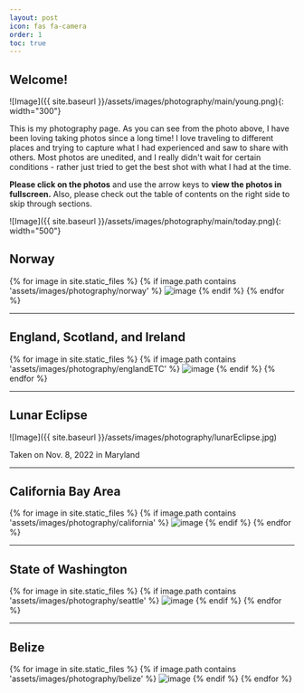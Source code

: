 ```yaml
---
layout: post
icon: fas fa-camera
order: 1
toc: true
---
```


## Welcome!

![Image]({{ site.baseurl }}/assets/images/photography/main/young.png){: width="300"}

This is my photography page.  As you can see from the photo above, I have been loving taking photos since a long time!  I love traveling to different places and trying to capture what I had experienced and saw to share with others.  Most photos are unedited, and I really didn't wait for certain conditions - rather just tried to get the best shot with what I had at the time.

**Please click on the photos** and use the arrow keys to **view the photos in fullscreen.**  Also, please check out the table of contents on the right side to skip through sections.

![Image]({{ site.baseurl }}/assets/images/photography/main/today.png){: width="500"}

## Norway

{% for image in site.static_files %}
    {% if image.path contains 'assets/images/photography/norway' %}
<img src="{{ site.baseurl }}{{ image.path }}" alt="image">
    {% endif %}
{% endfor %}

---

## England, Scotland, and Ireland

{% for image in site.static_files %}
    {% if image.path contains 'assets/images/photography/englandETC' %}
<img src="{{ site.baseurl }}{{ image.path }}" alt="image">
    {% endif %}
{% endfor %}

---

## Lunar Eclipse

![Image]({{ site.baseurl }}/assets/images/photography/lunarEclipse.jpg)
<figcaption>Taken on Nov. 8, 2022 in Maryland</figcaption>


---

## California Bay Area

{% for image in site.static_files %}
    {% if image.path contains 'assets/images/photography/california' %}
<img src="{{ site.baseurl }}{{ image.path }}" alt="image">
    {% endif %}
{% endfor %}

---

## State of Washington

{% for image in site.static_files %}
    {% if image.path contains 'assets/images/photography/seattle' %}
<img src="{{ site.baseurl }}{{ image.path }}" alt="image">
    {% endif %}
{% endfor %}

---


## Belize

{% for image in site.static_files %}
    {% if image.path contains 'assets/images/photography/belize' %}
<img src="{{ site.baseurl }}{{ image.path }}" alt="image">
    {% endif %}
{% endfor %}
